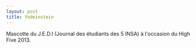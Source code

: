 ```yaml
---
layout: post
title: Yodeinstein
---
```


Mascotte du J.E.D.I (Journal des étudiants des 5 INSA)
à l'occasion du High Five 2013.
